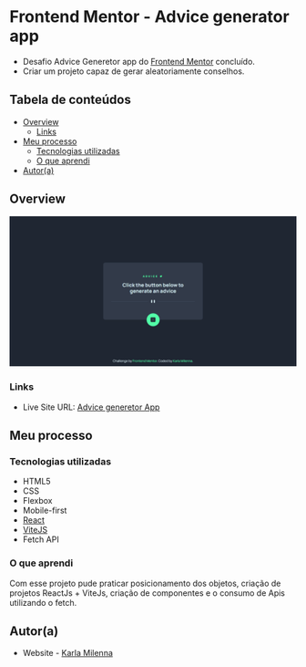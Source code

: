 # Frontend Mentor - Advice generator app

- Desafio Advice Generetor app do [Frontend Mentor](https://www.frontendmentor.io/challenges/advice-generator-app-QdUG-13db) concluído.
- Criar um projeto capaz de gerar aleatoriamente conselhos.


## Tabela de conteúdos
  - [Overview](#overview)
    - [Links](#links)
  - [Meu processo](#meu-processo)
    - [Tecnologias utilizadas](#tecnologias-utilizadas)
    - [O que aprendi](#o-que-aprendi)
  - [Autor(a)](#autora)

## Overview

![Imagem do projeto](./src/images/screenshot.png)

### Links
- Live Site URL: [Advice generetor App](https://your-live-site-url.com)

## Meu processo

### Tecnologias utilizadas

- HTML5
- CSS
- Flexbox
- Mobile-first
- [React](https://reactjs.org/)
- [ViteJS](https://vitejs.dev/)
- Fetch API

### O que aprendi

Com esse projeto pude praticar posicionamento dos objetos, criação de projetos ReactJs + ViteJs, criação de componentes e o consumo de Apis utilizando o fetch.

## Autor(a)

- Website - [Karla Milenna](https://karlamilenna.netlify.app/)
